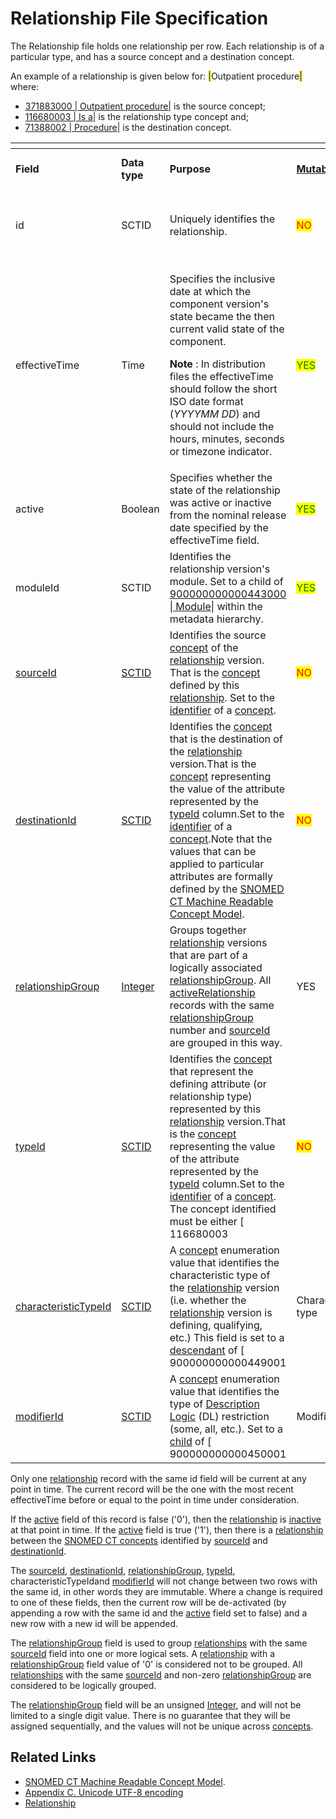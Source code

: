# Relationship File Specification

The Relationship file holds one relationship per row. Each relationship is of a particular type, and has a source concept and a destination concept.&#x20;

An example of a relationship is given below for: <mark style="color:blue;">|</mark>Outpatient procedure<mark style="color:blue;">|</mark> where:

* [371883000 | Outpatient procedure|](http://snomed.info/id/371883000) is the source concept;
* [116680003 | Is a|](http://snomed.info/id/116680003) is the relationship type concept and;
* [71388002 | Procedure|](http://snomed.info/id/71388002) is the destination concept.

<table data-header-hidden><thead><tr><th width="174.59375"></th><th width="92.27734375"></th><th></th><th width="89.046875"></th><th width="143.86328125"></th></tr></thead><tbody><tr><td><strong>Field</strong></td><td><strong>Data type</strong></td><td><strong>Purpose</strong></td><td><a href="https://confluence.ihtsdotools.org/display/DOCGLOSS/Mutable"><strong>Mutable</strong></a></td><td><strong>Part of Primary Key</strong></td></tr><tr><td>id</td><td>SCTID</td><td>Uniquely identifies the relationship.</td><td><mark style="color:red;">NO</mark></td><td><p><mark style="color:green;">YES</mark> </p><p>(Full/ Snapshot)</p></td></tr><tr><td>effectiveTime</td><td>Time</td><td><p>Specifies the inclusive date at which the component version's state became the then current valid state of the component.</p><p><strong>Note</strong> : In distribution files the effectiveTime should follow the short ISO date format (<em>YYYYMM DD</em>) and should not include the hours, minutes, seconds or timezone indicator.</p></td><td><mark style="color:green;">YES</mark> </td><td><p><mark style="color:green;">YES</mark>  </p><p>(Full)</p><p><mark style="color:green;">Optional</mark> (Snapshot)</p></td></tr><tr><td>active</td><td>Boolean</td><td>Specifies whether the state of the relationship was active or inactive from the nominal release date specified by the effectiveTime field.</td><td><mark style="color:green;">YES</mark></td><td><mark style="color:red;">NO</mark></td></tr><tr><td>moduleId</td><td>SCTID</td><td>Identifies the relationship version's module. Set to a child of <a href="http://snomed.info/id/900000000000443000">900000000000443000 | Module|</a> within the metadata hierarchy.</td><td><mark style="color:green;">YES</mark></td><td><mark style="color:red;">NO</mark></td></tr><tr><td><a href="https://confluence.ihtsdotools.org/display/DOCRELFMT/sourceId+(field)">sourceId</a></td><td><a href="https://confluence.ihtsdotools.org/display/DOCRELFMT/SCTID+(data+type)">SCTID</a></td><td>Identifies the source <a href="https://confluence.ihtsdotools.org/display/DOCGLOSS/concept">concept</a> of the <a href="https://confluence.ihtsdotools.org/display/DOCGLOSS/relationship">relationship</a> version. That is the <a href="https://confluence.ihtsdotools.org/display/DOCGLOSS/concept">concept</a> defined by this <a href="https://confluence.ihtsdotools.org/display/DOCGLOSS/relationship">relationship</a>. Set to the <a href="https://confluence.ihtsdotools.org/display/DOCGLOSS/identifier">identifier</a> of a <a href="https://confluence.ihtsdotools.org/display/DOCGLOSS/concept">concept</a>.</td><td><mark style="color:red;">NO</mark></td><td><mark style="color:red;">NO</mark></td></tr><tr><td><a href="https://confluence.ihtsdotools.org/display/DOCRELFMT/destinationId+(field)">destinationId</a></td><td><a href="https://confluence.ihtsdotools.org/display/DOCRELFMT/SCTID+(data+type)">SCTID</a></td><td>Identifies the <a href="https://confluence.ihtsdotools.org/display/DOCGLOSS/concept">concept</a> that is the destination of the <a href="https://confluence.ihtsdotools.org/display/DOCGLOSS/relationship">relationship</a> version.That is the <a href="https://confluence.ihtsdotools.org/display/DOCGLOSS/concept">concept</a> representing the value of the attribute represented by the <a href="https://confluence.ihtsdotools.org/display/DOCRELFMT/typeId+(field)">typeId</a> column.Set to the <a href="https://confluence.ihtsdotools.org/display/DOCGLOSS/identifier">identifier</a> of a <a href="https://confluence.ihtsdotools.org/display/DOCGLOSS/concept">concept</a>.Note that the values that can be applied to particular attributes are formally defined by the <a href="https://confluence.ihtsdotools.org/display/DOCMRCM/SNOMED+CT+Machine+Readable+Concept+Model">SNOMED CT Machine Readable Concept Model</a>.</td><td><mark style="color:red;">NO</mark></td><td><mark style="color:red;">NO</mark></td></tr><tr><td><a href="https://confluence.ihtsdotools.org/display/DOCRELFMT/relationshipGroup+(field)">relationshipGroup</a></td><td><a href="https://confluence.ihtsdotools.org/display/WIPRELFMT/Integer+(data+type)">Integer</a></td><td>Groups together <a href="https://confluence.ihtsdotools.org/display/DOCGLOSS/relationship">relationship</a> versions that are part of a logically associated <a href="https://confluence.ihtsdotools.org/display/DOCRELFMT/relationshipGroup+(field)">relationshipGroup</a>. All <a href="https://confluence.ihtsdotools.org/display/DOCGLOSS/active">active</a><a href="https://confluence.ihtsdotools.org/display/DOCGLOSS/Relationship">Relationship</a> records with the same <a href="https://confluence.ihtsdotools.org/display/DOCRELFMT/relationshipGroup+(field)">relationshipGroup</a> number and <a href="https://confluence.ihtsdotools.org/display/DOCRELFMT/sourceId+(field)">sourceId</a> are grouped in this way.</td><td>YES</td><td><mark style="color:red;">NO</mark></td></tr><tr><td><a href="https://confluence.ihtsdotools.org/display/DOCRELFMT/typeId+(field)">typeId</a></td><td><a href="https://confluence.ihtsdotools.org/display/DOCRELFMT/SCTID+(data+type)">SCTID</a></td><td>Identifies the <a href="https://confluence.ihtsdotools.org/display/DOCGLOSS/concept">concept</a> that represent the defining attribute (or relationship type) represented by this <a href="https://confluence.ihtsdotools.org/display/DOCGLOSS/relationship">relationship</a> version.That is the <a href="https://confluence.ihtsdotools.org/display/DOCGLOSS/concept">concept</a> representing the value of the attribute represented by the <a href="https://confluence.ihtsdotools.org/display/DOCRELFMT/typeId+(field)">typeId</a> column.Set to the <a href="https://confluence.ihtsdotools.org/display/DOCGLOSS/identifier">identifier</a> of a <a href="https://confluence.ihtsdotools.org/display/DOCGLOSS/concept">concept</a>. The concept identified must be either [ 116680003</td><td><mark style="color:red;">NO</mark></td><td><mark style="color:red;">NO</mark></td></tr><tr><td><a href="https://confluence.ihtsdotools.org/display/DOCRELFMT/characteristicTypeId+(field)">characteristicTypeId</a></td><td><a href="https://confluence.ihtsdotools.org/display/DOCRELFMT/SCTID+(data+type)">SCTID</a></td><td>A <a href="https://confluence.ihtsdotools.org/display/DOCGLOSS/concept">concept</a> enumeration value that identifies the characteristic type of the <a href="https://confluence.ihtsdotools.org/display/DOCGLOSS/relationship">relationship</a> version (i.e. whether the <a href="https://confluence.ihtsdotools.org/display/DOCGLOSS/relationship">relationship</a> version is defining, qualifying, etc.) This field is set to a <a href="https://confluence.ihtsdotools.org/display/DOCGLOSS/descendant">descendant</a> of [ 900000000000449001</td><td>Characteristic type</td><td><mark style="color:red;">NO</mark></td></tr><tr><td><a href="https://confluence.ihtsdotools.org/display/DOCRELFMT/modifierId+(field)">modifierId</a></td><td><a href="https://confluence.ihtsdotools.org/display/DOCRELFMT/SCTID+(data+type)">SCTID</a></td><td>A <a href="https://confluence.ihtsdotools.org/display/DOCGLOSS/concept">concept</a> enumeration value that identifies the type of <a href="https://confluence.ihtsdotools.org/display/DOCGLOSS/Description+Logic">Description Logic</a> (DL) restriction (some, all, etc.). Set to a <a href="https://confluence.ihtsdotools.org/display/DOCGLOSS/child">child</a> of [ 900000000000450001</td><td>Modifier</td><td><mark style="color:red;">NO</mark></td></tr></tbody></table>

Only one [relationship](https://confluence.ihtsdotools.org/display/DOCGLOSS/relationship) record with the same id field will be current at any point in time. The current record will be the one with the most recent effectiveTime before or equal to the point in time under consideration.

If the [active](https://confluence.ihtsdotools.org/display/DOCGLOSS/active) field of this record is false ('0'), then the [relationship](https://confluence.ihtsdotools.org/display/DOCGLOSS/relationship) is [inactive](https://confluence.ihtsdotools.org/display/DOCGLOSS/inactive) at that point in time. If the [active](https://confluence.ihtsdotools.org/display/DOCGLOSS/active) field is true ('1'), then there is a [relationship](https://confluence.ihtsdotools.org/display/DOCGLOSS/relationship) between the [SNOMED CT concepts](https://confluence.ihtsdotools.org/display/DOCGLOSS/SNOMED+CT+concept) identified by [sourceId](https://confluence.ihtsdotools.org/display/DOCRELFMT/sourceId+\(field\)) and [destinationId](https://confluence.ihtsdotools.org/display/DOCRELFMT/destinationId+\(field\)).

The [sourceId](https://confluence.ihtsdotools.org/display/DOCRELFMT/sourceId+\(field\)), [destinationId](https://confluence.ihtsdotools.org/display/DOCRELFMT/destinationId+\(field\)), [relationshipGroup](https://confluence.ihtsdotools.org/display/DOCRELFMT/relationshipGroup+\(field\)), [typeId](https://confluence.ihtsdotools.org/display/DOCRELFMT/typeId+\(field\)), characteristicTypeIdand [modifierId](https://confluence.ihtsdotools.org/display/DOCRELFMT/modifierId+\(field\)) will not change between two rows with the same id, in other words they are immutable. Where a change is required to one of these fields, then the current row will be de-activated (by appending a row with the same id and the [active](https://confluence.ihtsdotools.org/display/DOCGLOSS/active) field set to false) and a new row with a new id will be appended.

The [relationshipGroup](https://confluence.ihtsdotools.org/display/DOCRELFMT/relationshipGroup+\(field\)) field is used to group [relationships](https://confluence.ihtsdotools.org/display/DOCGLOSS/relationship) with the same [sourceId](https://confluence.ihtsdotools.org/display/DOCRELFMT/sourceId+\(field\)) field into one or more logical sets. A [relationship](https://confluence.ihtsdotools.org/display/DOCGLOSS/relationship) with a [relationshipGroup](https://confluence.ihtsdotools.org/display/DOCRELFMT/relationshipGroup+\(field\)) field value of '0' is considered not to be grouped. All [relationships](https://confluence.ihtsdotools.org/display/DOCGLOSS/relationship) with the same [sourceId](https://confluence.ihtsdotools.org/display/DOCRELFMT/sourceId+\(field\)) and non-zero [relationshipGroup](https://confluence.ihtsdotools.org/display/DOCRELFMT/relationshipGroup+\(field\)) are considered to be logically grouped.

The [relationshipGroup](https://confluence.ihtsdotools.org/display/DOCRELFMT/relationshipGroup+\(field\)) field will be an unsigned [Integer](https://confluence.ihtsdotools.org/display/DOCRELFMT/Integer+\(data+type\)), and will not be limited to a single digit value. There is no guarantee that they will be assigned sequentially, and the values will not be unique across [concepts](https://confluence.ihtsdotools.org/display/DOCGLOSS/concept).

## Related Links

* [SNOMED CT Machine Readable Concept Model](https://confluence.ihtsdotools.org/display/DOCMRCM/SNOMED+CT+Machine+Readable+Concept+Model).
* [Appendix C. Unicode UTF-8 encoding](../../4%20component-release-files-specification/4.2%20file-format-specifications/Appendix-C.-Unicode-UTF-8-encoding_33490103.html)
* [Relationship](https://confluence.ihtsdotools.org/display/DOCGLOSS/Relationship)
